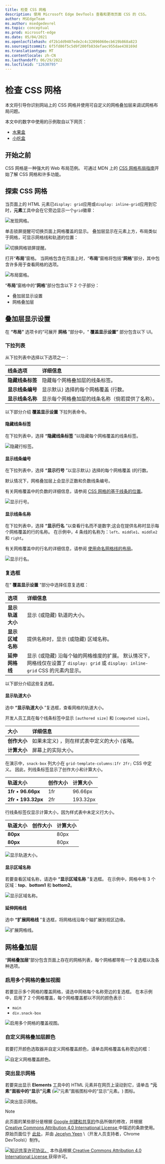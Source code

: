 ```yaml
---
title: 检查 CSS 网格
description: 使用 Microsoft Edge DevTools 查看和更改页面 CSS 的 CSS。
author: MSEdgeTeam
ms.author: msedgedevrel
ms.topic: conceptual
ms.prod: microsoft-edge
ms.date: 05/04/2021
ms.openlocfilehash: df2b1dd9407ede2c4c32096060ecb619b868a823
ms.sourcegitcommit: 6f5fd86f5c5d9f200fb83defaec955dae438169d
ms.translationtype: MT
ms.contentlocale: zh-CN
ms.lasthandoff: 06/29/2022
ms.locfileid: "12630795"
---
```

# <a name="inspect-css-grid"></a>检查 CSS 网格

本文将引导你识别网站上的 CSS 网格并使用可自定义的网格叠加层来调试网格布局问题。

本文中的数字中使用的示例取自以下网页：
* [水果盒](https://jec.fyi/demo/css-grid-fruit)
* [小吃盒](https://jec.fyi/demo/css-grid-snack)


<!-- ====================================================================== -->
## <a name="before-you-begin"></a>开始之前

CSS 网格是一种强大的 Web 布局范例。  可通过 MDN 上的 [CSS 网格布局指南](https://developer.mozilla.org/docs/Web/CSS/CSS_Grid_Layout)开始了解 CSS 网格和许多功能。


<!-- ====================================================================== -->
## <a name="discover-css-grids"></a>探索 CSS 网格

当页面上的 HTML 元素已`display: grid`应用或`display: inline-grid`应用到它时，**元素**工具中会在它旁边显示一个`grid`徽章：

![发现网格。](../media/grid-discover-grid.msft.png)

单击锁屏提醒可切换页面上网格覆盖的显示。  叠加层显示在元素上方，布局类似于网格，可显示网格线和轨道的位置：

![切换网格锁屏提醒。](../media/grid-highlight-grid.msft.png)

打开“**布局**”窗格。  当网格包含在页面上时，“**布局**”窗格将包括“**网格**”部分，其中包含许多用于查看网格的选项。

![布局窗格。](../media/grid-layout-pane.msft.png)

“**布局**”窗格中的“**网格**”部分包含以下 2 个子部分：

*  叠加层显示设置
*  网格叠加层

<!--todo: verify the details for each of the sub-sections -->


<!-- ====================================================================== -->
## <a name="overlay-display-settings"></a>叠加层显示设置

在 **“布局”** 选项卡的“可展开 **网格** ”部分中，“ **覆盖显示设置”** 部分包含以下 UI。

### <a name="dropdown-list"></a>下拉列表

从下拉列表中选择以下选项之一：

| 线条选项 | 详细信息 |
|:--- |:--- |
| **隐藏线条标签** | 隐藏每个网格叠加层的线条标签。 |
| **显示线条编号** | 显示默认) 选择的每个网格覆盖 (行数。 |
| **显示线条名称** | 显示每个网格叠加层的线条名称（倘若提供了名称）。 |

以下部分介绍 **覆盖显示设置** 下拉列表命令。

#### <a name="hide-line-labels"></a>隐藏线条标签

在下拉列表中，选择 **“隐藏线条标签** ”以隐藏每个网格覆盖的线条标签。

![隐藏行标签。](../media/grid-hide-line-labels.msft.png)

#### <a name="show-line-numbers"></a>显示线条编号

在下拉列表中，选择 **“显示行号** ”以显示默认) 选择的每个网格覆盖 (的行数。

默认情况下，网格叠加层上会显示正数和负数线条编号。

有关网格覆盖中的负数的详细信息，请参阅 [CSS 网格的基于线条的位置](https://developer.mozilla.org/docs/Web/CSS/CSS_Grid_Layout/Line-based_Placement_with_CSS_Grid)。

![显示行号。](../media/grid-show-line-numbers.msft.png)

#### <a name="show-line-names"></a>显示线条名称

在下拉列表中，选择 **“显示行名** ”以查看行名而不是数字;这会在提供名称时显示每个网格覆盖的行的名称。  在示例中，4 条线的名称为：`left`、`middle1`、`middle2` 和 `right`。

有关网格覆盖中的行名的详细信息，请参阅 [使用命名网格线的布局](https://developer.mozilla.org/docs/Web/CSS/CSS_Grid_Layout/Layout_using_Named_Grid_Lines)。

<!--In the demo, **orange** element spans from left to right, with `grid-column: left` and `grid-column: right` CSS.  Showing line names makes it easier to visualize the start and end position of the element.  -->

![显示行名。](../media/grid-show-line-names.msft.png)

### <a name="checkboxes"></a>复选框

在“ **覆盖显示设置** ”部分中选择任意复选框：

| 选项 | 详细信息 |
|:--- |:--- |
| **显示轨道大小**  | 显示 (或隐藏) 轨道的大小。 |
| **显示区域名称** | 提供名称时，显示 (或隐藏) 区域名称。 |
| **延伸网格线** | 显示 (或隐藏) 沿每个轴的网格维度的扩展。  默认情况下，网格线仅在设置了 `display: grid` 或 `display: inline-grid` CSS 的元素内显示。 |

以下部分介绍这些复选框。

#### <a name="show-track-sizes"></a>显示轨道大小

选中 **“显示轨道大小** ”复选框，查看网格的轨道大小。

开发人员工具在每个线条标签中显示 `[authored size]` 和 `[computed size]`。

| 大小 | 详细信息 |
|:--- |:--- |
| **创作大小** | 如果未定义) ，则在样式表中定义的大小 (省略。 |
| **计算大小** | 屏幕上的实际大小。 |

在演示中，`snack-box` 列大小在 `grid-template-columns:1fr 2fr;` CSS 中定义。  因此，列线条标签显示了创作大小和计算大小。

| 轨道大小 | 创作大小 | 计算大小 |
|:--- |:--- |:--- |
| **1fr** &#x2022; **96.66px** | 1fr | 96.66px |
| **2fr** &#x2022; **193.32px** | 2fr | 193.32px |

行线条标签仅显示计算大小，因为样式表中未定义行大小。

| 轨道大小 | 创作大小 | 计算大小 |
|:--- |:--- |:--- |
| **80px** | &nbsp;| 80px |
| **80px** | &nbsp;| 80px |

![显示轨道大小。](../media/grid-show-track-sizes.msft.png)

#### <a name="show-area-names"></a>显示区域名称

若要查看区域名称，请选中 **“显示区域名称** ”复选框。  在示例中，网格中有 3 个区域：**top**、**bottom1** 和 **bottom2**。

![显示区域名称。](../media/grid-show-area-names.msft.png)

#### <a name="extend-grid-lines"></a>延伸网格线

选中 **“扩展网格线** ”复选框，将网格线沿每个轴扩展到视区边缘。

![扩展网格线。](../media/grid-extend-grid-lines.msft.png)


<!-- ====================================================================== -->
## <a name="grid-overlays"></a>网格叠加层

“**网格叠加层**”部分包含页面上存在的网格列表，每个网格都带有一个复选框以及各种选项。

### <a name="enable-overlay-views-of-multiple-grids"></a>启用多个网格的叠加视图

若要显示多个网格的覆盖网格，请选中网格每个名称旁边的复选框。  在本示例中，启用了 2 个网格覆盖，每个网格覆盖都以不同的颜色表示：

*  `main`
*  `div.snack-box`

![启用多个网格的覆盖视图。](../media/grid-grid-overlays.msft.png)

### <a name="customize-the-grid-overlay-color"></a>自定义网格叠加层颜色

若要打开颜色选取器并自定义网格覆盖颜色，请单击网格覆盖名称旁边的框：

![自定义网格覆盖颜色。](../media/grid-grid-overlays-color.msft.png)

### <a name="highlight-the-grid"></a>突出显示网格

若要突出显示 **Elements** 工具中的 HTML 元素并在网页上滚动到它，请单击 **“元素”面板中的“显示”元素** (![“元素”面板图标中的“显示”元素。](../media/show-element-in-element-panel-icon.msft.png)) 图标。

![突出显示网格。](../media/grid-grid-overlays-highlight.msft.png)


<!-- ====================================================================== -->
> [!NOTE]
> 此页面的某些部分是根据 [Google 创建和共享的](https://developers.google.com/terms/site-policies)作品所做的修改，并根据[ Creative Commons Attribution 4.0 International License ](https://creativecommons.org/licenses/by/4.0)中描述的条款使用。
> 原始页面位于 [此处](https://developer.chrome.com/docs/devtools/css/grid/)，并由 [Jecelyn Yeen](https://developers.google.com/web/resources/contributors#jecelyn-yeen)  \（开发人员支持者，Chrome DevTools\）制作。

[![知识共享许可协议。](../../media/cc-logo/88x31.png)](https://creativecommons.org/licenses/by/4.0)
本作品根据[ Creative Commons Attribution 4.0 International License ](https://creativecommons.org/licenses/by/4.0)获得许可。
